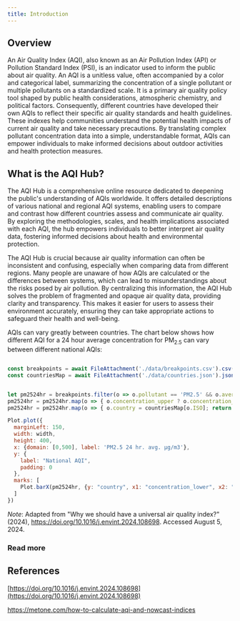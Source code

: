 ```yaml
---
title: Introduction
---
```


## Overview

An Air Quality Index (AQI), also known as an Air Pollution Index (API) or Pollution Standard Index (PSI), is an indicator used to inform the public about air quality. An AQI is a unitless value, often accompanied by a color and categorical label, summarizing the concentration of a single pollutant or multiple pollutants on a standardized scale. It is a primary air quality policy tool shaped by public health considerations, atmospheric chemistry, and political factors. Consequently, different countries have developed their own AQIs to reflect their specific air quality standards and health guidelines. These indexes help communities understand the potential health impacts of current air quality and take necessary precautions. By translating complex pollutant concentration data into a simple, understandable format, AQIs can empower individuals to make informed decisions about outdoor activities and health protection measures.

## What is the AQI Hub?

The AQI Hub is a comprehensive online resource dedicated to deepening the public's understanding of AQIs worldwide. It offers detailed descriptions of various national and regional AQI systems, enabling users to compare and contrast how different countries assess and communicate air quality. By exploring the methodologies, scales, and health implications associated with each AQI, the hub empowers individuals to better interpret air quality data, fostering informed decisions about health and environmental protection.

The AQI Hub is crucial because air quality information can often be inconsistent and confusing, especially when comparing data from different regions. Many people are unaware of how AQIs are calculated or the differences between systems, which can lead to misunderstandings about the risks posed by air pollution. By centralizing this information, the AQI Hub solves the problem of fragmented and opaque air quality data, providing clarity and transparency. This makes it easier for users to assess their environment accurately, ensuring they can take appropriate actions to safeguard their health and well-being.

AQIs can vary greatly between countries. The chart below shows how different AQI for a 24 hour average concentration for PM<sub>2.5</sub> can vary between different national AQIs:

```js

const breakpoints = await FileAttachment('./data/breakpoints.csv').csv({typed: true});
const countriesMap = await FileAttachment('./data/countries.json').json();
```


```js

let pm2524hr = breakpoints.filter(o => o.pollutant == 'PM2.5' && o.averaging_period == '24');
pm2524hr = pm2524hr.map(o => { o.concentration_upper ? o.concentration_upper : o.concentration_upper = 500; return o})
pm2524hr = pm2524hr.map(o => { o.country = countriesMap[o.ISO]; return o})

```

```js
Plot.plot({
  marginLeft: 150,
  width: width,
  height: 400,
  x: {domain: [0,500], label: 'PM2.5 24 hr. avg. µg/m3'},
  y: {
    label: "National AQI",
    padding: 0
  },
  marks: [
    Plot.barX(pm2524hr, {y: "country", x1: "concentration_lower", x2: "concentration_upper", fill: "hex"}),
  ]
})
```

_Note_: Adapted from "Why we should have a universal air quality index?" (2024), <https://doi.org/10.1016/j.envint.2024.108698>. Accessed August 5, 2024.

### Read more


## References

[https://doi.org/10.1016/j.envint.2024.108698](https://doi.org/10.1016/j.envint.2024.108698)

https://metone.com/how-to-calculate-aqi-and-nowcast-indices
